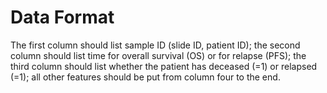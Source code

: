 
# Data Format
The first column should list sample ID (slide ID, patient ID); the second column should list time for overall survival (OS) or for relapse (PFS); the third column should list whether the patient has deceased (=1) or relapsed (=1); all other features should be put from column four to the end.    
